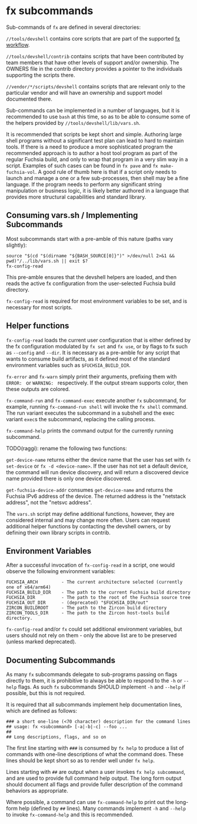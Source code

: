 # fx subcommands

Sub-commands of `fx` are defined in several directories:

`//tools/devshell` contains core scripts that are part of the supported [fx
workflow](/docs/development/workflows/fx.md).

`//tools/devshell/contrib` contains scripts that have been contributed by
team members that have other levels of support and/or ownership. The OWNERS
file in the contrib directory provides a pointer to the individuals
supporting the scripts there.

`//vendor/*/scripts/devshell` contains scripts that are relevant only to the
particular vendor and will have an ownership and support model documented
there.

Sub-commands can be implemented in a number of languages, but it is
recommended to use `bash` at this time, so as to be able to consume some of
the helpers provided by `//tools/devshell/lib/vars.sh`.

It is recommended that scripts be kept short and simple. Authoring large
shell programs without a significant test plan can lead to hard to maintain
tools. If there is a need to produce a more sophisticated program the
recommended approach is to author a host tool program as part of the regular
Fuchsia build, and only to wrap that program in a very slim way in a script.
Examples of such cases can be found in `fx pave` and `fx make-fuchsia-vol`. A
good rule of thumb here is that if a script only needs to launch and manage a
one or a few sub-processes, then shell may be a fine language. If the program
needs to perform any significant string manipulation or business logic, it is
likely better authored in a language that provides more structural
capabilities and standard library.

## Consuming vars.sh / Implementing Subcommands

Most subcommands start with a pre-amble of this nature (paths vary slightly):

```
source "$(cd "$(dirname "${BASH_SOURCE[0]}")" >/dev/null 2>&1 && pwd)"/../lib/vars.sh || exit $?
fx-config-read
```

This pre-amble ensures that the devshell helpers are loaded, and then reads
the active fx configuration from the user-selected Fuchsia build directory.

`fx-config-read` is required for most environment variables to be set, and is
necessary for most scripts.

## Helper functions

`fx-config-read` loads the current user configuration that is either defined
by the fx configuration modulated by `fx set` and `fx use`, or by flags to fx
such as `--config` and `--dir`. It is necessary as a pre-amble for any script
that wants to consume build artifacts, as it defined most of the standard
environment variables such as `$FUCHSIA_BUILD_DIR`.

`fx-error` and `fx-warn` simply print their arguments, prefixing them with
`ERROR: ` or `WARNING: ` respectively. If the output stream supports color,
then these outputs are colored.

`fx-command-run` and `fx-command-exec` execute another `fx` subcommand, for
example, running `fx-command-run shell` will invoke the `fx shell` command.
The run variant executes the subcommand in a subshell and the exec variant
`exec`s the subcommand, replacing the calling process.

`fx-command-help` prints the command output for the currently running
subcommand.

TODO(raggi): rename the following two functions:

`get-device-name` returns either the device name that the user has set with
`fx set-device` or `fx -d <device-name>`. If the user has not set a default
device, the command will run device discovery, and will return a discovered
device name provided there is only one device discovered.

`get-fuchsia-device-addr` consumes `get-device-name` and returns the Fuchsia
IPv6 address of the device. The returned address is the "netstack address",
not the "netsvc address".

The `vars.sh` script may define additional functions, however, they are
considered internal and may change more often. Users can request additional
helper functions by contacting the devshell owners, or by defining their own
library scripts in contrib.

## Environment Variables

After a successful invocation of `fx-config-read` in a script, one would observe the following environment variables:

```
FUCHSIA_ARCH         - The current architecture selected (currently one of x64/arm64)
FUCHSIA_BUILD_DIR    - The path to the current Fuchsia build directory
FUCHSIA_DIR          - The path to the root of the Fuchsia source tree
FUCHSIA_OUT_DIR      - (deprecated) "$FUCHSIA_DIR/out"
ZIRCON_BUILDROOT     - The path to the Zircon build directory
ZIRCON_TOOLS_DIR     - The path to the Zircon host-tools build directory.
```

`fx-config-read` and/or `fx` could set additional environment variables, but
users should not rely on them - only the above list are to be preserved
(unless marked deprecated).

## Documenting Subcommands

As many `fx` subcommands delegate to sub-programs passing on flags directly
to them, it is prohibitive to always be able to respond to the `-h` or
`--help` flags. As such `fx` subcommands SHOULD implement `-h` and `--help`
if possible, but this is not required.

It is required that all subcommands implement help documentation lines, which
are defined as follows:

```
### a short one-line (<70 character) description for the command lines
## usage: fx <subcommand> [-a|-b|-c] --foo ...
##
## Long descriptions, flags, and so on
```

The first line starting with `###` is consumed by `fx help` to produce a list
of commands with one-line descriptions of what the command does. These lines
should be kept short so as to render well under `fx help`.

Lines starting with `##` are output when a user invokes `fx help subcommand`,
and are used to provide full command help output. The long form output should
document all flags and provide fuller description of the command behaviors as
appropriate.

Where possible, a command can use `fx-command-help` to print out the
long-form help (defined by `##` lines). Many commands implement `-h` and
`--help` to invoke `fx-command-help` and this is recommended.

